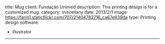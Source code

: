 title: Mug
client: Fundação Unimed
description: This printing design is for a customized mug.
category: miscellany
date: 2013/2/1
image: https://farm1.staticflickr.com/707/21404782716_ca67e939da
type: Printing design
software:
- Illustrator
---
